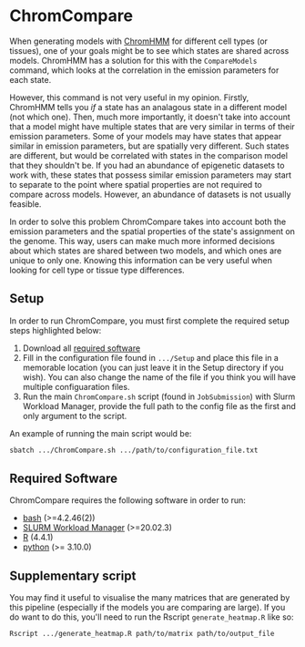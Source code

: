 # ChromCompare

When generating models with [ChromHMM](https://compbio.mit.edu/ChromHMM/) for
different cell types (or tissues), one of your goals might be to see which
states are shared across models. ChromHMM has a solution for this with the
`CompareModels` command, which looks at the correlation in the emission
parameters for each state.

However, this command is not very useful in my opinion. Firstly, ChromHMM tells
you *if* a state has an analagous state in a different model (not which one).
Then, much more importantly, it doesn't take into account that a model might
have multiple states that are very similar in terms of their emission
parameters. Some of your models may have states that appear similar in emission
parameters, but are spatially very different. Such states are different, but
would be correlated with states in the comparison model that they shouldn't be.
If you had an abundance of epigenetic datasets to work with, these states that
possess similar emission parameters may start to separate to the point where
spatial properties are not required to compare across models. However, an
abundance of datasets is not usually feasible.

In order to solve this problem ChromCompare takes into account both the
emission parameters and the spatial properties of the state's assignment on the
genome. This way, users can make much more informed decisions about which
states are shared between two models, and which ones are unique to only one.
Knowing this information can be very useful when looking for cell type or
tissue type differences.

## Setup

In order to run ChromCompare, you must first complete the required setup steps
highlighted below:

1) Download all [required software](#required-software)
2) Fill in the configuration file found in `.../Setup` and place this file
in a memorable location (you can just leave it in the Setup directory if you
wish). You can also change the name of the file if you think you will have
multiple configuaration files.
3) Run the main `ChromCompare.sh` script (found in `JobSubmission`) with
Slurm Workload Manager, provide the full path to the config file as the first
and only argument to the script.

An example of running the main script would be:

```bash
sbatch .../ChromCompare.sh .../path/to/configuration_file.txt
```


## Required Software

ChromCompare requires the following software in order to run:

- [bash](https://www.gnu.org/software/bash/) (>=4.2.46(2))
- [SLURM Workload Manager](https://slurm.schedmd.com/overview.html) (>=20.02.3)
- [R](https://www.r-project.org) (4.4.1)
- [python](https://www.python.org) (>= 3.10.0)

## Supplementary script

You may find it useful to visualise the many matrices that are generated by
this pipeline (especially if the models you are comparing are large). If
you do want to do this, you'll need to run the Rscript `generate_heatmap.R`
like so:

```bash
Rscript .../generate_heatmap.R path/to/matrix path/to/output_file
```
